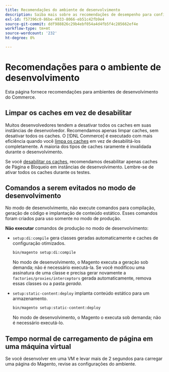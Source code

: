 ```yaml
---
title: Recomendações do ambiente de desenvolvimento
description: Saiba mais sobre as recomendações de desempenho para configurar o ambiente de desenvolvimento local do Adobe Commerce.
exl-id: f57396c0-86be-4933-8066-eb51c42fb9e4
source-git-commit: ddf988826c29b4ebf054a4d4fb5f4c285662ef4e
workflow-type: tm+mt
source-wordcount: '232'
ht-degree: 0%

---
```


# Recomendações para o ambiente de desenvolvimento

Esta página fornece recomendações para ambientes de desenvolvimento do Commerce.

## Limpar os caches em vez de desabilitar

Muitos desenvolvedores tendem a desativar todos os caches em suas instâncias de desenvolvedor. Recomendamos apenas limpar caches, sem desativar todos os caches. O [!DNL Commerce] é executado com mais eficiência quando você [limpa os caches](../configuration/cli/manage-cache.md#clean-and-flush-cache-types) em vez de desabilitá-los completamente. A maioria dos tipos de caches raramente é invalidada durante o desenvolvimento.

Se você [desabilitar os caches](../configuration/cli/manage-cache.md#enable-or-disable-cache-types), recomendamos desabilitar apenas caches de Página e Bloqueio em instâncias de desenvolvimento. Lembre-se de ativar todos os caches durante os testes.

## Comandos a serem evitados no modo de desenvolvimento

No modo de desenvolvimento, não execute comandos para compilação, geração de código e implantação de conteúdo estático. Esses comandos foram criados para uso somente no modo de produção.

**Não executar** comandos de produção no modo de desenvolvimento:

* `setup:di:compile` gera classes geradas automaticamente e caches de configuração otimizados.

  ```bash
  bin/magento setup:di:compile
  ```

  No modo de desenvolvimento, o Magento executa a geração sob demanda; não é necessário executá-la. Se você modificou uma assinatura de uma classe e precisa gerar novamente a `factories/proxies/interceptors` gerada automaticamente, remova essas classes ou a pasta _gerada_.

* `setup:static-content:deploy` implanta conteúdo estático para um armazenamento.

  ```bash
  bin/magento setup:static-content:deploy
  ```

  No modo de desenvolvimento, o Magento o executa sob demanda; não é necessário executá-lo.

## Tempo normal de carregamento de página em uma máquina virtual

Se você desenvolver em uma VM e levar mais de 2 segundos para carregar uma página do Magento, revise as configurações do ambiente.
